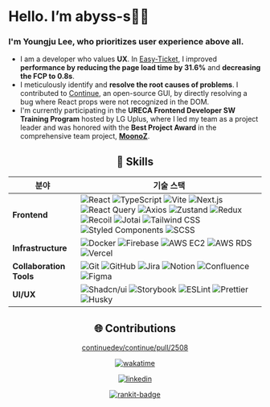 # Hello. I’m abyss-s👋🏻  
### I'm Youngju Lee, who prioritizes user experience above all.

- I am a developer who values **UX**. In [Easy-Ticket](https://easy-ticket-e7da7.web.app/), I improved **performance by reducing the page load time by 31.6%** and **decreasing the FCP to 0.8s**.
- I meticulously identify and **resolve the root causes of problems**. I contributed to [Continue](https://github.com/continuedev/continue), an open-source GUI, by directly resolving a bug where React props were not recognized in the DOM.
- I'm currently participating in the **URECA Frontend Developer SW Training Program** hosted by LG Uplus, where I led my team as a project leader and was honored with the **Best Project Award** in the comprehensive team project, **[MoonoZ](https://github.com/Ureca-Middle-Project-Team4/4EVER0-FE)**.


<div align="center">

## 🔧 Skills  

| 분야                  | 기술 스택                                                                                                                                                                                                                                                                                                                                                                                                                                                                                                                                                                                                                                                                                                                                                                                                                                                                                                                                                                                                                                                                                                                                                                                                                                                                                                                                                                                                                                   |
| --------------------- | ------------------------------------------------------------------------------------------------------------------------------------------------------------------------------------------------------------------------------------------------------------------------------------------------------------------------------------------------------------------------------------------------------------------------------------------------------------------------------------------------------------------------------------------------------------------------------------------------------------------------------------------------------------------------------------------------------------------------------------------------------------------------------------------------------------------------------------------------------------------------------------------------------------------------------------------------------------------------------------------------------------------------------------------------------------------------------------------------------------------------------------------------------------------------------------------------------------------------------------------------------------------------------------------------------------------------------------------------------------------------------------------------------------------------------------------- |
| **Frontend**          | ![React](https://img.shields.io/badge/React-20232A?style=for-the-badge&logo=react&logoColor=61DAFB) ![TypeScript](https://img.shields.io/badge/TypeScript-007ACC?style=for-the-badge&logo=typescript&logoColor=white) ![Vite](https://img.shields.io/badge/Vite-646CFF?style=for-the-badge&logo=vite&logoColor=white) ![Next.js](https://img.shields.io/badge/Next.js-000000?style=for-the-badge&logo=nextdotjs&logoColor=white) ![React Query](https://img.shields.io/badge/React_Query-FF4154?style=for-the-badge&logo=reactquery&logoColor=white) ![Axios](https://img.shields.io/badge/Axios-5A29E4?style=for-the-badge&logo=axios&logoColor=white) ![Zustand](https://img.shields.io/badge/Zustand-000000?style=for-the-badge&logo=zustand&logoColor=white) ![Redux](https://img.shields.io/badge/Redux-764ABC?style=for-the-badge&logo=redux&logoColor=white) ![Recoil](https://img.shields.io/badge/Recoil-0075FF?style=for-the-badge&logo=recoil&logoColor=white) ![Jotai](https://img.shields.io/badge/Jotai-FF4B00?style=for-the-badge&logo=jotai&logoColor=white) ![Tailwind CSS](https://img.shields.io/badge/Tailwind_CSS-38B2AC?style=for-the-badge&logo=tailwindcss&logoColor=white) ![Styled Components](https://img.shields.io/badge/styled--components-DB7093?style=for-the-badge&logo=styled-components&logoColor=white) ![SCSS](https://img.shields.io/badge/SCSS-CC6699?style=for-the-badge&logo=sass&logoColor=white)  |
| **Infrastructure**    | ![Docker](https://img.shields.io/badge/Docker-2496ED?style=for-the-badge&logo=docker&logoColor=white) ![Firebase](https://img.shields.io/badge/Firebase-FFCA28?style=for-the-badge&logo=firebase&logoColor=white) ![AWS EC2](https://img.shields.io/badge/AWS_EC2-FF9900?style=for-the-badge&logo=amazonaws&logoColor=white) ![AWS RDS](https://img.shields.io/badge/AWS_RDS-527FFF?style=for-the-badge&logo=amazonrds&logoColor=white) ![Vercel](https://img.shields.io/badge/Vercel-000000?style=for-the-badge&logo=vercel&logoColor=white)                                                                                                                                                                                                                                                                                                                                                                                                                                                                                                                                                                                                                                                                                                                                                                                                                                                                                               |
| **Collaboration Tools** | ![Git](https://img.shields.io/badge/Git-E44C30?style=for-the-badge&logo=git&logoColor=white) ![GitHub](https://img.shields.io/badge/GitHub-181717?style=for-the-badge&logo=github&logoColor=white) ![Jira](https://img.shields.io/badge/Jira-0052CC?style=for-the-badge&logo=jira&logoColor=white) ![Notion](https://img.shields.io/badge/Notion-000000?style=for-the-badge&logo=notion&logoColor=white) ![Confluence](https://img.shields.io/badge/Confluence-172B4D?style=for-the-badge&logo=confluence&logoColor=white) ![Figma](https://img.shields.io/badge/Figma-F24E1E?style=for-the-badge&logo=figma&logoColor=white)                                                                                                                                                                                                                                                                                                                                                                                                                                                                                                                                                                                                                                                                                                      |
| **UI/UX**             | ![Shadcn/ui](https://img.shields.io/badge/Shadcn/ui-000000?style=for-the-badge) ![Storybook](https://img.shields.io/badge/Storybook-FF4785?style=for-the-badge&logo=storybook&logoColor=white) ![ESLint](https://img.shields.io/badge/ESLint-4B32C3?style=for-the-badge&logo=eslint&logoColor=white) ![Prettier](https://img.shields.io/badge/Prettier-F7B93E?style=for-the-badge&logo=prettier&logoColor=white) ![Husky](https://img.shields.io/badge/Husky-24292F?style=for-the-badge)                                                                                                                                                                                                                                                                                                                                                                                                                                                                                                                                                                                                                                                                                                                                                                                                                                                                                                                                                    |



## 🌐 Contributions  
[continuedev/continue/pull/2508](https://github.com/continuedev/continue/pull/2508)

[![wakatime](https://wakatime.com/badge/user/e8136b2d-915e-4640-a259-f1b1116f7e3d.svg)](https://wakatime.com/@e8136b2d-915e-4640-a259-f1b1116f7e3d)

[![linkedin](https://img.shields.io/badge/LinkedIn-0077B5?style=for-the-badge&logo=linkedin&logoColor=white)](https://www.linkedin.com/in/youngju-lee-413b63346)

[![rankit-badge](https://badge.rankit.run/badge?name=abyss-s)](https://www.rankit.run)

</div>
